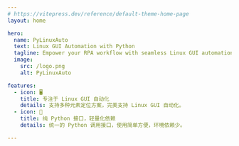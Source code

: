 ```yaml
---
# https://vitepress.dev/reference/default-theme-home-page
layout: home

hero:
  name: PyLinuxAuto
  text: Linux GUI Automation with Python
  tagline: Empower your RPA workflow with seamless Linux GUI automation, powered by Python.
  image:
    src: /logo.png
    alt: PyLinuxAuto

features:
  - icon: 🖥️
    title: 专注于 Linux GUI 自动化
    details: 支持多种元素定位方案，完美支持 Linux GUI 自动化。
  - icon: 🐍
    title: 纯 Python 接口，轻量化依赖
    details: 统一的 Python 调用接口，使用简单方便，环境依赖少。

---
```



<script setup>
import {
  VPTeamPage,
  VPTeamPageTitle,
  VPTeamMembers
} from 'vitepress/theme'

const members = [
  {
    avatar: 'https://www.github.com/mikigo.png',
    name: 'mikigo',
    title: 'Creator',
    org: 'PyLinuxAuto',
    orgLink: 'https://github.com/funny-dream/pylinuxauto',
    links: [
      { icon: 'github', link: 'https://github.com/mikigo' },
      { icon: 'x', link: 'https://twitter.com/mikigo_' },
    ]
  },
  {
    avatar: 'https://www.github.com/qisijia367.png',
    name: 'qisijia367',
    title: 'Developer',
    links: [
      { icon: 'github', link: 'https://github.com/qisijia367' },
    ]
  },
  {
    avatar: 'https://www.github.com/KeyLee123.png',
    name: 'KeyLee123',
    title: 'Developer',
    links: [
      { icon: 'github', link: 'https://github.com/KeyLee123' },
    ]
  },
]

</script>


<VPTeamPage>
  <VPTeamPageTitle>
    <template #title>
      Contributors
    </template>
  </VPTeamPageTitle>
  <VPTeamMembers
    size="small"
    :members="members"
  />
</VPTeamPage>
